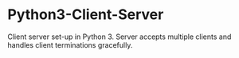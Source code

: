 # Python3-Client-Server
Client server set-up in Python 3. Server accepts multiple clients and handles client terminations gracefully.
